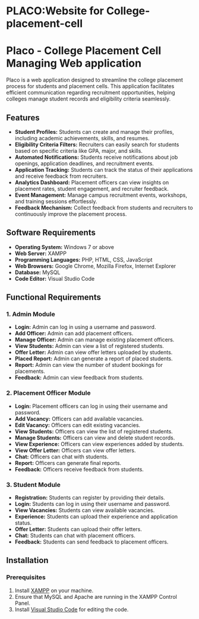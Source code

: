 # PLACO:Website for College-placement-cell

# Placo - College Placement Cell Managing Web application

Placo is a web application designed to streamline the college placement process for students and placement cells. This application facilitates efficient communication regarding recruitment opportunities, helping colleges manage student records and eligibility criteria seamlessly.

## Features

- **Student Profiles:** Students can create and manage their profiles, including academic achievements, skills, and resumes.
- **Eligibility Criteria Filters:** Recruiters can easily search for students based on specific criteria like GPA, major, and skills.
- **Automated Notifications:** Students receive notifications about job openings, application deadlines, and recruitment events.
- **Application Tracking:** Students can track the status of their applications and receive feedback from recruiters.
- **Analytics Dashboard:** Placement officers can view insights on placement rates, student engagement, and recruiter feedback.
- **Event Management:** Manage campus recruitment events, workshops, and training sessions effortlessly.
- **Feedback Mechanism:** Collect feedback from students and recruiters to continuously improve the placement process.

## Software Requirements

- **Operating System:** Windows 7 or above
- **Web Server:** XAMPP
- **Programming Languages:** PHP, HTML, CSS, JavaScript
- **Web Browsers:** Google Chrome, Mozilla Firefox, Internet Explorer
- **Database:** MySQL
- **Code Editor:** Visual Studio Code

## Functional Requirements

### 1. Admin Module
- **Login:** Admin can log in using a username and password.
- **Add Officer:** Admin can add placement officers.
- **Manage Officer:** Admin can manage existing placement officers.
- **View Students:** Admin can view a list of registered students.
- **Offer Letter:** Admin can view offer letters uploaded by students.
- **Placed Report:** Admin can generate a report of placed students.
- **Report:** Admin can view the number of student bookings for placements.
- **Feedback:** Admin can view feedback from students.

### 2. Placement Officer Module
- **Login:** Placement officers can log in using their username and password.
- **Add Vacancy:** Officers can add available vacancies.
- **Edit Vacancy:** Officers can edit existing vacancies.
- **View Students:** Officers can view the list of registered students.
- **Manage Students:** Officers can view and delete student records.
- **View Experience:** Officers can view experiences added by students.
- **View Offer Letter:** Officers can view offer letters.
- **Chat:** Officers can chat with students.
- **Report:** Officers can generate final reports.
- **Feedback:** Officers receive feedback from students.

### 3. Student Module
- **Registration:** Students can register by providing their details.
- **Login:** Students can log in using their username and password.
- **View Vacancies:** Students can view available vacancies.
- **Experience:** Students can upload their experience and application status.
- **Offer Letter:** Students can upload their offer letters.
- **Chat:** Students can chat with placement officers.
- **Feedback:** Students can send feedback to placement officers.

## Installation

### Prerequisites

1. Install [XAMPP](https://www.apachefriends.org/index.html) on your machine.
2. Ensure that MySQL and Apache are running in the XAMPP Control Panel.
3. Install [Visual Studio Code](https://code.visualstudio.com/) for editing the code.


